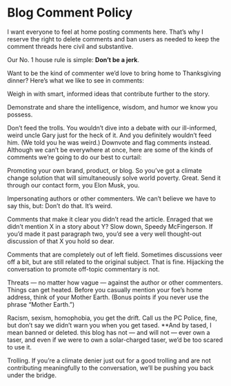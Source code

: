 # Blog Comment Policy
I want everyone to feel at home posting comments here. That’s why I reserve the right to delete comments and ban users as needed to keep the comment threads here civil and substantive.

Our No. 1 house rule is simple: **Don’t be a jerk**.

Want to be the kind of commenter we’d love to bring home to Thanksgiving dinner? Here’s what we like to see in comments:

Weigh in with smart, informed ideas that contribute further to the story.

Demonstrate and share the intelligence, wisdom, and humor we know you possess.

Don’t feed the trolls. You wouldn’t dive into a debate with our ill-informed, weird uncle Gary just for the heck of it. And you definitely wouldn’t feed him. (We told you he was weird.) Downvote and flag comments instead.
Although we can’t be everywhere at once, here are some of the kinds of comments we’re going to do our best to curtail:

Promoting your own brand, product, or blog. So you’ve got a climate change solution that will simultaneously solve world poverty. Great. Send it through our contact form, you Elon Musk, you.

Impersonating authors or other commenters. We can’t believe we have to say this, but: Don’t do that. It’s weird.

Comments that make it clear you didn’t read the article. Enraged that we didn’t mention X in a story about Y? Slow down, Speedy McFingerson. If you’d made it past paragraph two, you’d see a very well thought-out discussion of that X you hold so dear.

Comments that are completely out of left field. Sometimes discussions veer off a bit, but are still related to the original subject. That is fine. Hijacking the conversation to promote off-topic commentary is not.

Threats — no matter how vague — against the author or other commenters. Things can get heated. Before you casually mention your foe’s home address, think of your Mother Earth. (Bonus points if you never use the phrase “Mother Earth.”)

Racism, sexism, homophobia, you get the drift. Call us the PC Police, fine, but don’t say we didn’t warn you when you get tased. **And by tased, I mean banned or deleted. this blog has not — and will not — ever own a taser, and even if we were to own a solar-charged taser, we’d be too scared to use it.

Trolling. If you’re a climate denier just out for a good trolling and are not contributing meaningfully to the conversation, we’ll be pushing you back under the bridge.
